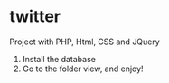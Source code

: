 # twitter

Project with PHP, Html, CSS and JQuery

1. Install the database
2. Go to the folder view, and enjoy! 
